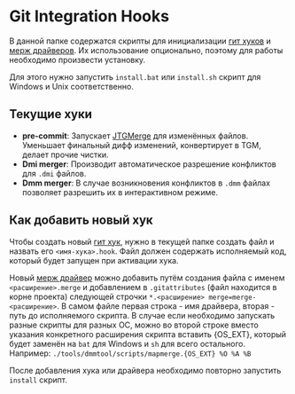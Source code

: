 # Git Integration Hooks

В данной папке содержатся скрипты для инициализации [гит хуков] и [мерж драйверов].
Их использование опционально, поэтому для работы необходимо произвести установку.

Для этого нужно запустить `install.bat` или `install.sh` скрипт для Windows и Unix соответственно.

## Текущие хуки

* **pre-commit**: Запускает [JTGMerge] для изменённых файлов. Уменьшает финальный дифф изменений, конвертирует в TGM, делает прочие чистки.
* **Dmi merger**: Производит автоматическое разрешение конфликтов для `.dmi` файлов.
* **Dmm merger**: В случае возникновения конфликтов в `.dmm` файлах позволяет разрешить их в интерактивном режиме.

## Как добавить новый хук

Чтобы создать новый [гит хук], нужно в текущей папке создать файл и назвать его `<имя-хука>.hook`.
Файл должен содержать исполняемый код, который будет запущен при активации хука.

Новый [мерж драйвер] можно добавить путём создания файла с именем `<расширение>.merge`
и добавлением в `.gitattributes` (файл находится в корне проекта) следующей строчки `*.<расширение> merge=merge-<расширение>`.
В самом файле первая строка - имя драйвера, вторая - путь до исполняемого скрипта. В случае если необходимо запускать разные скрипты для разных ОС, можно во второй строке вместо указания конкретного расширения скрипта вставить {OS_EXT}, который будет заменён на `bat` для Windows и `sh` для всего остального. Например: `./tools/dmmtool/scripts/mapmerge.{OS_EXT} %O %A %B`

После добавления хука или драйвера необходимо повторно запустить `install` скрипт.

[гит хуков]: https://git-scm.com/book/en/v2/Customizing-Git-Git-Hooks
[гит хук]: https://git-scm.com/book/en/v2/Customizing-Git-Git-Hooks
[мерж драйверов]: https://git-scm.com/docs/gitattributes#_performing_a_three_way_merge
[мерж драйвер]: https://git-scm.com/docs/gitattributes#_performing_a_three_way_merge
[JTGMerge]: ../dmmtool/README.md